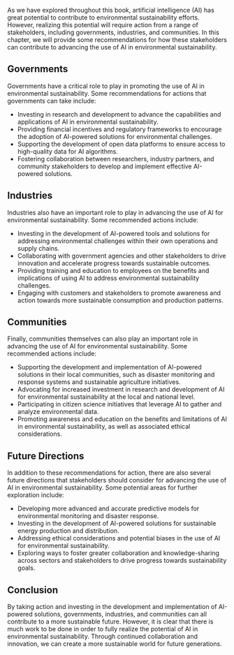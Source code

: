 

As we have explored throughout this book, artificial intelligence (AI) has great potential to contribute to environmental sustainability efforts. However, realizing this potential will require action from a range of stakeholders, including governments, industries, and communities. In this chapter, we will provide some recommendations for how these stakeholders can contribute to advancing the use of AI in environmental sustainability.

Governments
-----------

Governments have a critical role to play in promoting the use of AI in environmental sustainability. Some recommendations for actions that governments can take include:

* Investing in research and development to advance the capabilities and applications of AI in environmental sustainability.
* Providing financial incentives and regulatory frameworks to encourage the adoption of AI-powered solutions for environmental challenges.
* Supporting the development of open data platforms to ensure access to high-quality data for AI algorithms.
* Fostering collaboration between researchers, industry partners, and community stakeholders to develop and implement effective AI-powered solutions.

Industries
----------

Industries also have an important role to play in advancing the use of AI for environmental sustainability. Some recommended actions include:

* Investing in the development of AI-powered tools and solutions for addressing environmental challenges within their own operations and supply chains.
* Collaborating with government agencies and other stakeholders to drive innovation and accelerate progress towards sustainable outcomes.
* Providing training and education to employees on the benefits and implications of using AI to address environmental sustainability challenges.
* Engaging with customers and stakeholders to promote awareness and action towards more sustainable consumption and production patterns.

Communities
-----------

Finally, communities themselves can also play an important role in advancing the use of AI for environmental sustainability. Some recommended actions include:

* Supporting the development and implementation of AI-powered solutions in their local communities, such as disaster monitoring and response systems and sustainable agriculture initiatives.
* Advocating for increased investment in research and development of AI for environmental sustainability at the local and national level.
* Participating in citizen science initiatives that leverage AI to gather and analyze environmental data.
* Promoting awareness and education on the benefits and limitations of AI in environmental sustainability, as well as associated ethical considerations.

Future Directions
-----------------

In addition to these recommendations for action, there are also several future directions that stakeholders should consider for advancing the use of AI in environmental sustainability. Some potential areas for further exploration include:

* Developing more advanced and accurate predictive models for environmental monitoring and disaster response.
* Investing in the development of AI-powered solutions for sustainable energy production and distribution.
* Addressing ethical considerations and potential biases in the use of AI for environmental sustainability.
* Exploring ways to foster greater collaboration and knowledge-sharing across sectors and stakeholders to drive progress towards sustainability goals.

Conclusion
----------

By taking action and investing in the development and implementation of AI-powered solutions, governments, industries, and communities can all contribute to a more sustainable future. However, it is clear that there is much work to be done in order to fully realize the potential of AI in environmental sustainability. Through continued collaboration and innovation, we can create a more sustainable world for future generations.
